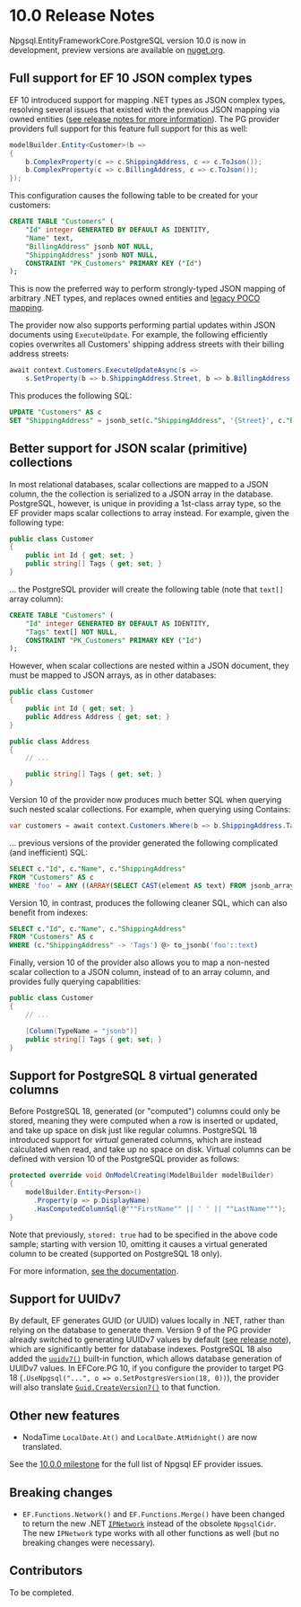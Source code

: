 # 10.0 Release Notes

Npgsql.EntityFrameworkCore.PostgreSQL version 10.0 is now in development, preview versions are available on [nuget.org](https://www.nuget.org/packages/Npgsql.EntityFrameworkCore.PostgreSQL).

## Full support for EF 10 JSON complex types

EF 10 introduced support for mapping .NET types as JSON complex types, resolving several issues that existed with the previous JSON mapping via owned entities ([see release notes for more information](https://learn.microsoft.com/en-us/ef/core/what-is-new/ef-core-10.0/whatsnew#json)). The PG provider providers full support for this feature full support for this as well:

```c#
modelBuilder.Entity<Customer>(b =>
{
    b.ComplexProperty(c => c.ShippingAddress, c => c.ToJson());
    b.ComplexProperty(c => c.BillingAddress, c => c.ToJson());
});
```

This configuration causes the following table to be created for your customers:

```sql
CREATE TABLE "Customers" (
    "Id" integer GENERATED BY DEFAULT AS IDENTITY,
    "Name" text,
    "BillingAddress" jsonb NOT NULL,
    "ShippingAddress" jsonb NOT NULL,
    CONSTRAINT "PK_Customers" PRIMARY KEY ("Id")
);
```

This is now the preferred way to perform strongly-typed JSON mapping of arbitrary .NET types, and replaces owned entities and [legacy POCO mapping](../mapping/json.md?#legacy-poco-mapping-deprecated).

The provider now also supports performing partial updates within JSON documents using `ExecuteUpdate`. For example, the following efficiently copies overwrites all Customers' shipping address streets with their billing address streets:

```c#
await context.Customers.ExecuteUpdateAsync(s =>
    s.SetProperty(b => b.ShippingAddress.Street, b => b.BillingAddress.Street));
```

This produces the following SQL:

```sql
UPDATE "Customers" AS c
SET "ShippingAddress" = jsonb_set(c."ShippingAddress", '{Street}', c."BillingAddress" -> 'Street')
```

## Better support for JSON scalar (primitive) collections

In most relational databases, scalar collections are mapped to a JSON column, the the collection is serialized to a JSON array in the database. PostgreSQL, however, is unique in providing a 1st-class array type, so the EF provider maps scalar collections to array instead. For example, given the following type:

```c#
public class Customer
{
    public int Id { get; set; }
    public string[] Tags { get; set; }
}
```

... the PostgreSQL provider will create the following table (note that `text[]` array column):

```sql
CREATE TABLE "Customers" (
    "Id" integer GENERATED BY DEFAULT AS IDENTITY,
    "Tags" text[] NOT NULL,
    CONSTRAINT "PK_Customers" PRIMARY KEY ("Id")
);
```

However, when scalar collections are nested within a JSON document, they must be mapped to JSON arrays, as in other databases:

```c#
public class Customer
{
    public int Id { get; set; }
    public Address Address { get; set; }
}

public class Address
{
    // ...

    public string[] Tags { get; set; }
}
```

Version 10 of the provider now produces much better SQL when querying such nested scalar collections. For example, when querying using Contains:

```c#
var customers = await context.Customers.Where(b => b.ShippingAddress.Tags.Contains("foo")).ToListAsync();
```

... previous versions of the provider generated the following complicated (and inefficient) SQL:

```sql
SELECT c."Id", c."Name", c."ShippingAddress"
FROM "Customers" AS c
WHERE 'foo' = ANY ((ARRAY(SELECT CAST(element AS text) FROM jsonb_array_elements_text(c."ShippingAddress" -> 'Tags') WITH ORDINALITY AS t(element) ORDER BY ordinality)))
```

Version 10, in contrast, produces the following cleaner SQL, which can also benefit from indexes:

```sql
SELECT c."Id", c."Name", c."ShippingAddress"
FROM "Customers" AS c
WHERE (c."ShippingAddress" -> 'Tags') @> to_jsonb('foo'::text)
```

Finally, version 10 of the provider also allows you to map a non-nested scalar collection to a JSON column, instead of to an array column, and provides fully querying capabilities:

```c#
public class Customer
{
    // ...

    [Column(TypeName = "jsonb")]
    public string[] Tags { get; set; }
}
```

## Support for PostgreSQL 8 virtual generated columns

Before PostgreSQL 18, generated (or "computed") columns could only be stored, meaning they were computed when a row is inserted or updated, and take up space on disk just like regular columns. PostgreSQL 18 introduced support for *virtual* generated columns, which are instead calculated when read, and take up no space on disk. Virtual columns can be defined with version 10 of the PostgreSQL provider as follows:

```c#
protected override void OnModelCreating(ModelBuilder modelBuilder)
{
    modelBuilder.Entity<Person>()
      .Property(p => p.DisplayName)
      .HasComputedColumnSql(@"""FirstName"" || ' ' || ""LastName""");
}
```

Note that previously, `stored: true` had to be specified in the above code sample; starting with version 10, omitting it causes a virtual generated column to be created (supported on PostgreSQL 18 only).

For more information, [see the documentation](../modeling/generated-properties.md#computed-generated-columns).

## Support for UUIDv7

By default, EF generates GUID (or UUID) values locally in .NET, rather than relying on the database to generate them. Version 9 of the PG provider already switched to generating UUIDv7 values by default ([see release note](9.0.md#uuidv7-guids-are-generated-by-default)), which are significantly better for database indexes. PostgreSQL 18 also added the [`uuidv7()`](https://www.postgresql.org/docs/18/functions-uuid.html#FUNC_UUID_GEN_TABLE) built-in function, which allows database generation of UUIDv7 values. In EFCore.PG 10, if you configure the provider to target PG 18 (`.UseNpgsql("...", o => o.SetPostgresVersion(18, 0))`), the provider will also translate [`Guid.CreateVersion7()`](https://learn.microsoft.com/dotnet/api/system.guid.createversion7) to that function.

## Other new features

* NodaTime `LocalDate.At()` and `LocalDate.AtMidnight()` are now translated.

See the [10.0.0 milestone](https://github.com/npgsql/efcore.pg/milestone/68?closed=1) for the full list of Npgsql EF provider issues.

## Breaking changes

* `EF.Functions.Network()` and `EF.Functions.Merge()` have been changed to return the new .NET [`IPNetwork`](https://learn.microsoft.com/dotnet/api/system.net.ipnetwork) instead of the obsolete `NpgsqlCidr`. The new `IPNetwork` type works with all other functions as well (but no breaking changes were necessary).

## Contributors

To be completed.
